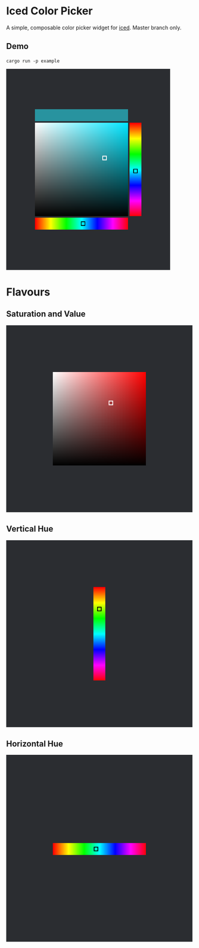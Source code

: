 # Iced Color Picker

A simple, composable color picker widget for [iced](https://iced.rs). Master branch only.

## Demo

```shell
cargo run -p example
```

![demo](demo.png)


# Flavours

## Saturation and Value
![](hue_saturation.png)


## Vertical Hue
![](vertical_hue.png)

## Horizontal Hue
![](horizontal_hue.png)